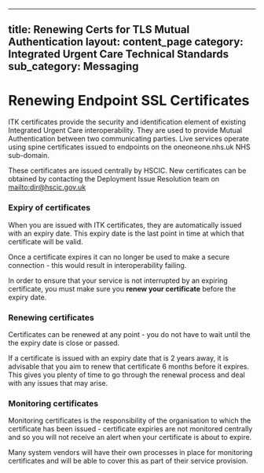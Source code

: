 
---
title: Renewing Certs for TLS Mutual Authentication
layout: content_page
category: Integrated Urgent Care Technical Standards
sub_category: Messaging
---

# Renewing Endpoint SSL Certificates

ITK certificates provide the security and identification element of existing Integrated Urgent Care interoperability. They are used to provide Mutual Authentication between two communicating parties. Live services operate using spine certificates issued to endpoints on the oneoneone.nhs.uk NHS sub-domain.

These certificates are issued centrally by HSCIC. New certificates can be obtained by contacting the Deployment Issue Resolution team on <mailto:dir@hscic.gov.uk>

### Expiry of certificates
When you are issued with ITK certificates, they are automatically issued with an expiry date. This expiry date is the last point in time at which that certificate will be valid.

Once a certificate expires it can no longer be used to make a secure connection - this would result in interoperability failing.

In order to ensure that your service is not interrupted by an expiring certificate, you must make sure you **renew your certificate** before the expiry date.


### Renewing certificates
Certificates can be renewed at any point - you do not have to wait until the the expiry date is close or passed.

If a certificate is issued with an expiry date that is 2 years away, it is advisable that you aim to renew that certificate 6 months before it expires. This gives you plenty of time to go through the renewal process and deal with any issues that may arise.


### Monitoring certificates
Monitoring certificates is the responsibility of the organisation to which the certificate has been issued - certificate expiries are not monitored centrally and so you will not receive an alert when your certificate is about to expire.

Many system vendors will have their own processes in place for monitoring certificates and will be able to cover this as part of their service provision.

